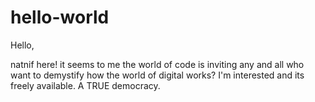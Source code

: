 # hello-world

Hello,

natnif here! it seems to me the world of code is inviting any and all who want to demystify how the world of digital works? 
I'm interested and its freely available. A TRUE democracy.
